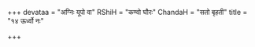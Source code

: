 +++
devataa = "अग्निः यूपो वा"
RShiH = "कण्वो घौरः"
ChandaH = "सतो बृहती"
title = "१४ ऊर्ध्वो नः"

+++
